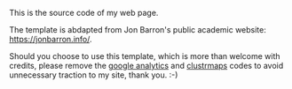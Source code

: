 This is the source code of my web page.

The template is abdapted from Jon Barron's public academic website: https://jonbarron.info/.

Should you choose to use this template, which is more than welcome with credits, please remove the [google analytics](https://github.com/jingtaoh/jingtaoh.github.io/blob/e17702be35bd03fcb2caefb3c392ee77cbe13790/index.html#L16-L17) and [clustrmaps](https://github.com/jingtaoh/jingtaoh.github.io/blob/e17702be35bd03fcb2caefb3c392ee77cbe13790/index.html#L770-L771) codes to avoid unnecessary traction to my site, thank you. :-)
